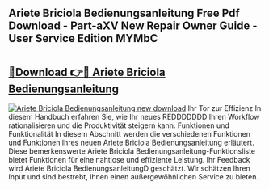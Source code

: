 ## Ariete Briciola Bedienungsanleitung Free Pdf Download - Part-aXV New Repair Owner Guide - User Service Edition MYMbC

# <h2><a href="http://df157k.blite.top/?on=Ariete+Briciola+Bedienungsanleitung">🔗Download 👉🔴 Ariete Briciola Bedienungsanleitung</a></h2>

[![Ariete Briciola Bedienungsanleitung new download](https://i.imgur.com/lujVjoI.png)](http://df157k.blite.top/?on=Ariete+Briciola+Bedienungsanleitung)
Ihr Tor zur Effizienz In diesem Handbuch erfahren Sie, wie Ihr neues REDDDDDDD Ihren Workflow rationalisieren und die Produktivität steigern kann. Funktionen und Funktionalität In diesem Abschnitt werden die verschiedenen Funktionen und Funktionen Ihres neuen Ariete Briciola Bedienungsanleitung erläutert. Diese bemerkenswerte Ariete Briciola Bedienungsanleitung-Funktionsliste bietet Funktionen für eine nahtlose und effiziente Leistung. Ihr Feedback wird Ariete Briciola BedienungsanleitungD geschätzt. Wir schätzen Ihren Input und sind bestrebt, Ihnen einen außergewöhnlichen Service zu bieten.
